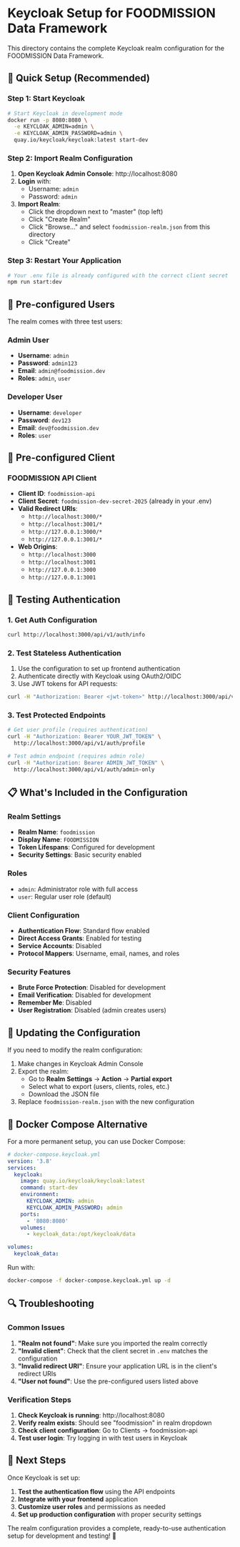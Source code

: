 # Keycloak Setup for FOODMISSION Data Framework

This directory contains the complete Keycloak realm configuration for the FOODMISSION Data Framework.

## 🚀 Quick Setup (Recommended)

### Step 1: Start Keycloak

```bash
# Start Keycloak in development mode
docker run -p 8080:8080 \
  -e KEYCLOAK_ADMIN=admin \
  -e KEYCLOAK_ADMIN_PASSWORD=admin \
  quay.io/keycloak/keycloak:latest start-dev
```

### Step 2: Import Realm Configuration

1. **Open Keycloak Admin Console**: http://localhost:8080
2. **Login** with:
   - Username: `admin`
   - Password: `admin`
3. **Import Realm**:
   - Click the dropdown next to "master" (top left)
   - Click "Create Realm"
   - Click "Browse..." and select `foodmission-realm.json` from this directory
   - Click "Create"

### Step 3: Restart Your Application

```bash
# Your .env file is already configured with the correct client secret
npm run start:dev
```

## 🔐 Pre-configured Users

The realm comes with three test users:

### Admin User

- **Username**: `admin`
- **Password**: `admin123`
- **Email**: `admin@foodmission.dev`
- **Roles**: `admin`, `user`

### Developer User

- **Username**: `developer`
- **Password**: `dev123`
- **Email**: `dev@foodmission.dev`
- **Roles**: `user`

## 🔧 Pre-configured Client

### FOODMISSION API Client

- **Client ID**: `foodmission-api`
- **Client Secret**: `foodmission-dev-secret-2025` (already in your .env)
- **Valid Redirect URIs**:
  - `http://localhost:3000/*`
  - `http://localhost:3001/*`
  - `http://127.0.0.1:3000/*`
  - `http://127.0.0.1:3001/*`
- **Web Origins**:
  - `http://localhost:3000`
  - `http://localhost:3001`
  - `http://127.0.0.1:3000`
  - `http://127.0.0.1:3001`

## 🧪 Testing Authentication

### 1. Get Auth Configuration

```bash
curl http://localhost:3000/api/v1/auth/info
```

### 2. Test Stateless Authentication

1. Use the configuration to set up frontend authentication
2. Authenticate directly with Keycloak using OAuth2/OIDC
3. Use JWT tokens for API requests:

```bash
curl -H "Authorization: Bearer <jwt-token>" http://localhost:3000/api/v1/auth/profile
```

### 3. Test Protected Endpoints

```bash
# Get user profile (requires authentication)
curl -H "Authorization: Bearer YOUR_JWT_TOKEN" \
  http://localhost:3000/api/v1/auth/profile

# Test admin endpoint (requires admin role)
curl -H "Authorization: Bearer ADMIN_JWT_TOKEN" \
  http://localhost:3000/api/v1/auth/admin-only
```

## 📋 What's Included in the Configuration

### Realm Settings

- **Realm Name**: `foodmission`
- **Display Name**: `FOODMISSION`
- **Token Lifespans**: Configured for development
- **Security Settings**: Basic security enabled

### Roles

- `admin`: Administrator role with full access
- `user`: Regular user role (default)

### Client Configuration

- **Authentication Flow**: Standard flow enabled
- **Direct Access Grants**: Enabled for testing
- **Service Accounts**: Disabled
- **Protocol Mappers**: Username, email, names, and roles

### Security Features

- **Brute Force Protection**: Disabled for development
- **Email Verification**: Disabled for development
- **Remember Me**: Disabled
- **User Registration**: Disabled (admin creates users)

## 🔄 Updating the Configuration

If you need to modify the realm configuration:

1. Make changes in Keycloak Admin Console
2. Export the realm:
   - Go to **Realm Settings** → **Action** → **Partial export**
   - Select what to export (users, clients, roles, etc.)
   - Download the JSON file
3. Replace `foodmission-realm.json` with the new configuration

## 🐳 Docker Compose Alternative

For a more permanent setup, you can use Docker Compose:

```yaml
# docker-compose.keycloak.yml
version: '3.8'
services:
  keycloak:
    image: quay.io/keycloak/keycloak:latest
    command: start-dev
    environment:
      KEYCLOAK_ADMIN: admin
      KEYCLOAK_ADMIN_PASSWORD: admin
    ports:
      - '8080:8080'
    volumes:
      - keycloak_data:/opt/keycloak/data

volumes:
  keycloak_data:
```

Run with:

```bash
docker-compose -f docker-compose.keycloak.yml up -d
```

## 🔍 Troubleshooting

### Common Issues

1. **"Realm not found"**: Make sure you imported the realm correctly
2. **"Invalid client"**: Check that the client secret in `.env` matches the configuration
3. **"Invalid redirect URI"**: Ensure your application URL is in the client's redirect URIs
4. **"User not found"**: Use the pre-configured users listed above

### Verification Steps

1. **Check Keycloak is running**: http://localhost:8080
2. **Verify realm exists**: Should see "foodmission" in realm dropdown
3. **Check client configuration**: Go to Clients → foodmission-api
4. **Test user login**: Try logging in with test users in Keycloak

## 🎯 Next Steps

Once Keycloak is set up:

1. **Test the authentication flow** using the API endpoints
2. **Integrate with your frontend** application
3. **Customize user roles** and permissions as needed
4. **Set up production configuration** with proper security settings

The realm configuration provides a complete, ready-to-use authentication setup for development and testing! 🎉
